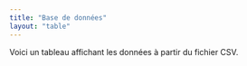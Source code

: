 ```yaml
---
title: "Base de données"
layout: "table"
---
```


Voici un tableau affichant les données à partir du fichier CSV.